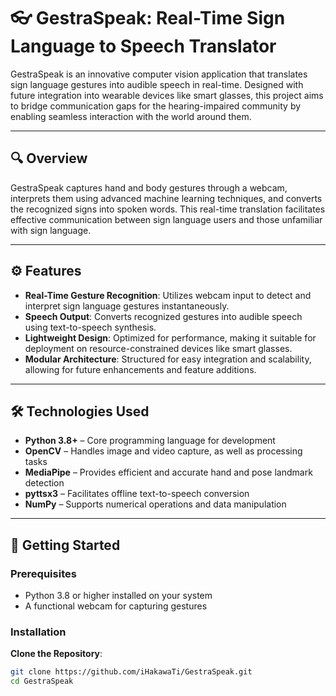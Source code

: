 # 👓 GestraSpeak: Real-Time Sign Language to Speech Translator

GestraSpeak is an innovative computer vision application that translates sign language gestures into audible speech in real-time. Designed with future integration into wearable devices like smart glasses, this project aims to bridge communication gaps for the hearing-impaired community by enabling seamless interaction with the world around them.

---

## 🔍 Overview

GestraSpeak captures hand and body gestures through a webcam, interprets them using advanced machine learning techniques, and converts the recognized signs into spoken words. This real-time translation facilitates effective communication between sign language users and those unfamiliar with sign language.

---

## ⚙️ Features

- **Real-Time Gesture Recognition**: Utilizes webcam input to detect and interpret sign language gestures instantaneously.
- **Speech Output**: Converts recognized gestures into audible speech using text-to-speech synthesis.
- **Lightweight Design**: Optimized for performance, making it suitable for deployment on resource-constrained devices like smart glasses.
- **Modular Architecture**: Structured for easy integration and scalability, allowing for future enhancements and feature additions.

---

## 🛠 Technologies Used

- **Python 3.8+** – Core programming language for development
- **OpenCV** – Handles image and video capture, as well as processing tasks
- **MediaPipe** – Provides efficient and accurate hand and pose landmark detection
- **pyttsx3** – Facilitates offline text-to-speech conversion
- **NumPy** – Supports numerical operations and data manipulation

---

## 🚀 Getting Started

### Prerequisites

- Python 3.8 or higher installed on your system
- A functional webcam for capturing gestures

### Installation

**Clone the Repository**:
   ```bash
   git clone https://github.com/iHakawaTi/GestraSpeak.git
   cd GestraSpeak
